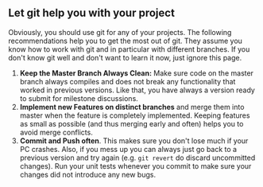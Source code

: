 ## Let git help you with your project
Obviously, you should use git for any of your projects.
The following recommendations help you to get the most out of git.
They assume you know how to work with git and in particular with different branches.
If you don't know git well and don't want to learn it now, just ignore this page.

1. **Keep the Master Branch Always Clean:** Make sure code on the master branch always compiles 
    and does not break any functionality that worked in previous versions.
    Like that, you have always a version ready to submit for milestone discussions.
2. **Implement new Features on distinct branches** and merge them into master when the feature is completely implemented.
    Keeping features as small as possible (and thus merging early and often) helps you to avoid merge conflicts.
3. **Commit and Push often**. This makes sure you don't lose much if your PC crashes. 
    Also, if you mess up you can always just go back to a previous version and try again (e.g. `git revert` do discard uncommitted changes).
    Run your unit tests whenever you commit to make sure your changes did not introduce any new bugs.
